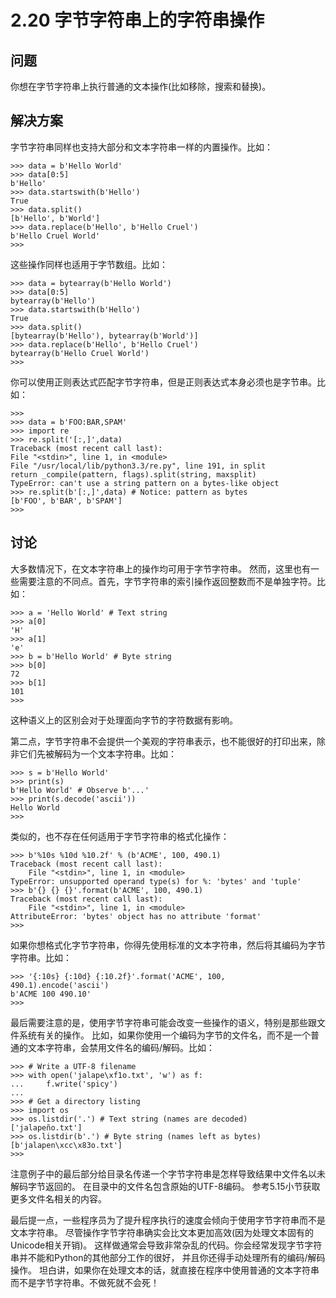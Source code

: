 

# 2.20 字节字符串上的字符串操作

## 问题

你想在字节字符串上执行普通的文本操作(比如移除，搜索和替换)。

## 解决方案

字节字符串同样也支持大部分和文本字符串一样的内置操作。比如：

    
    
    >>> data = b'Hello World'
    >>> data[0:5]
    b'Hello'
    >>> data.startswith(b'Hello')
    True
    >>> data.split()
    [b'Hello', b'World']
    >>> data.replace(b'Hello', b'Hello Cruel')
    b'Hello Cruel World'
    >>>
    

这些操作同样也适用于字节数组。比如：

    
    
    >>> data = bytearray(b'Hello World')
    >>> data[0:5]
    bytearray(b'Hello')
    >>> data.startswith(b'Hello')
    True
    >>> data.split()
    [bytearray(b'Hello'), bytearray(b'World')]
    >>> data.replace(b'Hello', b'Hello Cruel')
    bytearray(b'Hello Cruel World')
    >>>
    

你可以使用正则表达式匹配字节字符串，但是正则表达式本身必须也是字节串。比如：

    
    
    >>>
    >>> data = b'FOO:BAR,SPAM'
    >>> import re
    >>> re.split('[:,]',data)
    Traceback (most recent call last):
    File "<stdin>", line 1, in <module>
    File "/usr/local/lib/python3.3/re.py", line 191, in split
    return _compile(pattern, flags).split(string, maxsplit)
    TypeError: can't use a string pattern on a bytes-like object
    >>> re.split(b'[:,]',data) # Notice: pattern as bytes
    [b'FOO', b'BAR', b'SPAM']
    >>>
    

## 讨论

大多数情况下，在文本字符串上的操作均可用于字节字符串。 然而，这里也有一些需要注意的不同点。首先，字节字符串的索引操作返回整数而不是单独字符。比如：

    
    
    >>> a = 'Hello World' # Text string
    >>> a[0]
    'H'
    >>> a[1]
    'e'
    >>> b = b'Hello World' # Byte string
    >>> b[0]
    72
    >>> b[1]
    101
    >>>
    

这种语义上的区别会对于处理面向字节的字符数据有影响。

第二点，字节字符串不会提供一个美观的字符串表示，也不能很好的打印出来，除非它们先被解码为一个文本字符串。比如：

    
    
    >>> s = b'Hello World'
    >>> print(s)
    b'Hello World' # Observe b'...'
    >>> print(s.decode('ascii'))
    Hello World
    >>>
    

类似的，也不存在任何适用于字节字符串的格式化操作：

    
    
    >>> b'%10s %10d %10.2f' % (b'ACME', 100, 490.1)
    Traceback (most recent call last):
        File "<stdin>", line 1, in <module>
    TypeError: unsupported operand type(s) for %: 'bytes' and 'tuple'
    >>> b'{} {} {}'.format(b'ACME', 100, 490.1)
    Traceback (most recent call last):
        File "<stdin>", line 1, in <module>
    AttributeError: 'bytes' object has no attribute 'format'
    >>>
    

如果你想格式化字节字符串，你得先使用标准的文本字符串，然后将其编码为字节字符串。比如：

    
    
    >>> '{:10s} {:10d} {:10.2f}'.format('ACME', 100, 490.1).encode('ascii')
    b'ACME 100 490.10'
    >>>
    

最后需要注意的是，使用字节字符串可能会改变一些操作的语义，特别是那些跟文件系统有关的操作。
比如，如果你使用一个编码为字节的文件名，而不是一个普通的文本字符串，会禁用文件名的编码/解码。比如：

    
    
    >>> # Write a UTF-8 filename
    >>> with open('jalape\xf1o.txt', 'w') as f:
    ...     f.write('spicy')
    ...
    >>> # Get a directory listing
    >>> import os
    >>> os.listdir('.') # Text string (names are decoded)
    ['jalapeño.txt']
    >>> os.listdir(b'.') # Byte string (names left as bytes)
    [b'jalapen\xcc\x83o.txt']
    >>>
    

注意例子中的最后部分给目录名传递一个字节字符串是怎样导致结果中文件名以未解码字节返回的。 在目录中的文件名包含原始的UTF-8编码。
参考5.15小节获取更多文件名相关的内容。

最后提一点，一些程序员为了提升程序执行的速度会倾向于使用字节字符串而不是文本字符串。
尽管操作字节字符串确实会比文本更加高效(因为处理文本固有的Unicode相关开销)。
这样做通常会导致非常杂乱的代码。你会经常发现字节字符串并不能和Python的其他部分工作的很好， 并且你还得手动处理所有的编码/解码操作。
坦白讲，如果你在处理文本的话，就直接在程序中使用普通的文本字符串而不是字节字符串。不做死就不会死！


